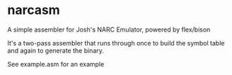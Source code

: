 # narcasm

A simple assembler for Josh's NARC Emulator, powered by flex/bison

It's a two-pass assembler that runs through once to build the symbol table and again to generate the binary.

See example.asm for an example
